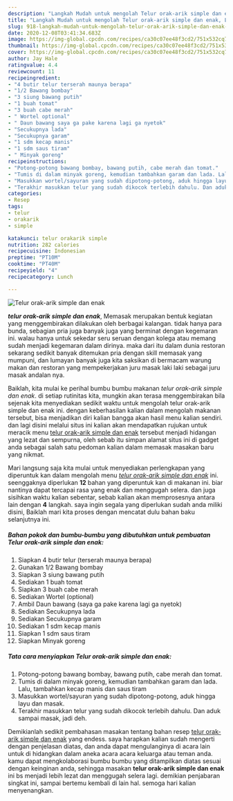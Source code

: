 ```yaml
---
description: "Langkah Mudah untuk mengolah Telur orak-arik simple dan enak, Lezat Sekali"
title: "Langkah Mudah untuk mengolah Telur orak-arik simple dan enak, Lezat Sekali"
slug: 918-langkah-mudah-untuk-mengolah-telur-orak-arik-simple-dan-enak-lezat-sekali
date: 2020-12-08T03:41:34.683Z
image: https://img-global.cpcdn.com/recipes/ca30c07ee48f3cd2/751x532cq70/telur-orak-arik-simple-dan-enak-foto-resep-utama.jpg
thumbnail: https://img-global.cpcdn.com/recipes/ca30c07ee48f3cd2/751x532cq70/telur-orak-arik-simple-dan-enak-foto-resep-utama.jpg
cover: https://img-global.cpcdn.com/recipes/ca30c07ee48f3cd2/751x532cq70/telur-orak-arik-simple-dan-enak-foto-resep-utama.jpg
author: Jay Hale
ratingvalue: 4.4
reviewcount: 11
recipeingredient:
- "4 butir telur terserah maunya berapa"
- "1/2 Bawang bombay"
- "3 siung bawang putih"
- "1 buah tomat"
- "3 buah cabe merah"
- " Wortel optional"
- " Daun bawang saya ga pake karena lagi ga nyetok"
- "Secukupnya lada"
- "Secukupnya garam"
- "1 sdm kecap manis"
- "1 sdm saus tiram"
- " Minyak goreng"
recipeinstructions:
- "Potong-potong bawang bombay, bawang putih, cabe merah dan tomat."
- "Tumis di dalam minyak goreng, kemudian tambahkan garam dan lada. Lalu, tambahkan kecap manis dan saus tiram"
- "Masukkan wortel/sayuran yang sudah dipotong-potong, aduk hingga layu dan masak."
- "Terakhir masukkan telur yang sudah dikocok terlebih dahulu. Dan aduk sampai masak, jadi deh."
categories:
- Resep
tags:
- telur
- orakarik
- simple

katakunci: telur orakarik simple 
nutrition: 282 calories
recipecuisine: Indonesian
preptime: "PT10M"
cooktime: "PT40M"
recipeyield: "4"
recipecategory: Lunch

---
```



![Telur orak-arik simple dan enak](https://img-global.cpcdn.com/recipes/ca30c07ee48f3cd2/751x532cq70/telur-orak-arik-simple-dan-enak-foto-resep-utama.jpg)

<b><i>telur orak-arik simple dan enak</i></b>, Memasak merupakan bentuk kegiatan yang menggembirakan dilakukan oleh berbagai kalangan. tidak hanya para bunda, sebagian pria juga banyak juga yang berminat dengan kegemaran ini. walau hanya untuk sekedar seru seruan dengan kolega atau memang sudah menjadi kegemaran dalam dirinya. maka dari itu dalam dunia restoran sekarang sedikit banyak ditemukan pria dengan skill memasak yang mumpuni, dan lumayan banyak juga kita saksikan di bermacam warung makan dan restoran yang mempekerjakan juru masak laki laki sebagai juru masak andalan nya.



Baiklah, kita mulai ke perihal bumbu bumbu makanan <i>telur orak-arik simple dan enak</i>. di setiap rutinitas kita, mungkin akan terasa menggembirakan bila sejenak kita menyediakan sedikit waktu untuk mengolah telur orak-arik simple dan enak ini. dengan keberhasilan kalian dalam mengolah makanan tersebut, bisa menjadikan diri kalian bangga akan hasil menu kalian sendiri. dan lagi disini melalui situs ini kalian akan mendapatkan rujukan untuk meracik menu <u>telur orak-arik simple dan enak</u> tersebut menjadi hidangan yang lezat dan sempurna, oleh sebab itu simpan alamat situs ini di gadget anda sebagai salah satu pedoman kalian dalam memasak masakan baru yang nikmat.


Mari langsung saja kita mulai untuk menyediakan perlengkapan yang diperuntuk kan dalam mengolah menu <u><i>telur orak-arik simple dan enak</i></u> ini. seenggaknya diperlukan <b>12</b> bahan yang diperuntuk kan di makanan ini. biar nantinya dapat tercapai rasa yang enak dan menggugah selera. dan juga sisihkan waktu kalian sebentar, sebab kalian akan memprosesnya antara lain dengan <b>4</b> langkah. saya ingin segala yang diperlukan sudah anda miliki disini, Baiklah mari kita proses dengan mencatat dulu bahan baku selanjutnya ini.

<!--inarticleads1-->

##### Bahan pokok dan bumbu-bumbu yang dibutuhkan untuk pembuatan Telur orak-arik simple dan enak:

1. Siapkan 4 butir telur (terserah maunya berapa)
1. Gunakan 1/2 Bawang bombay
1. Siapkan 3 siung bawang putih
1. Sediakan 1 buah tomat
1. Siapkan 3 buah cabe merah
1. Sediakan  Wortel (optional)
1. Ambil  Daun bawang (saya ga pake karena lagi ga nyetok)
1. Sediakan Secukupnya lada
1. Sediakan Secukupnya garam
1. Sediakan 1 sdm kecap manis
1. Siapkan 1 sdm saus tiram
1. Siapkan  Minyak goreng




<!--inarticleads2-->

##### Tata cara menyiapkan Telur orak-arik simple dan enak:

1. Potong-potong bawang bombay, bawang putih, cabe merah dan tomat.
1. Tumis di dalam minyak goreng, kemudian tambahkan garam dan lada. Lalu, tambahkan kecap manis dan saus tiram
1. Masukkan wortel/sayuran yang sudah dipotong-potong, aduk hingga layu dan masak.
1. Terakhir masukkan telur yang sudah dikocok terlebih dahulu. Dan aduk sampai masak, jadi deh.




Demikianlah sedikit pembahasan masakan tentang bahan resep <u>telur orak-arik simple dan enak</u> yang endess. saya harapkan kalian sudah mengerti dengan penjelasan diatas, dan anda dapat mengulanginya di acara lain untuk di hidangkan dalam aneka acara acara keluarga atau teman anda. kamu dapat mengkolaborasi bumbu bumbu yang ditampilkan diatas sesuai dengan keinginan anda, sehingga masakan <b>telur orak-arik simple dan enak</b> ini bs menjadi lebih lezat dan menggugah selera lagi. demikian penjabaran singkat ini, sampai bertemu kembali di lain hal. semoga hari kalian menyenangkan.
